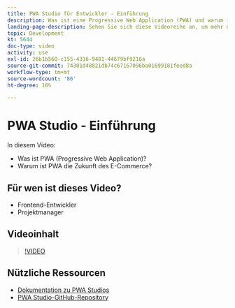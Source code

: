 ```yaml
---
title: PWA Studio für Entwickler - Einführung
description: Was ist eine Progressive Web Application (PWA) und warum ist PWA Studio die Zukunft?
landing-page-description: Sehen Sie sich diese Videoreihe an, um mehr über Progressive Web Application (PWA) und darüber zu erfahren, warum PWA Studio die Zukunft ist [!DNL Commerce] Sites.
topic: Development
kt: 5644
doc-type: video
activity: use
exl-id: 26b1b560-c155-4316-9481-44679bf9216a
source-git-commit: 74301d48821db74c67167096ba01699181feed8a
workflow-type: tm+mt
source-wordcount: '86'
ht-degree: 16%

---
```


# PWA Studio - Einführung

In diesem Video:

- Was ist PWA (Progressive Web Application)?
- Warum ist PWA die Zukunft des E-Commerce?

## Für wen ist dieses Video?

- Frontend-Entwickler
- Projektmanager

## Videoinhalt

>[!VIDEO](https://video.tv.adobe.com/v/35715?quality=12&learn=on)

## Nützliche Ressourcen

- [Dokumentation zu PWA Studios](https://developer.adobe.com/commerce/pwa-studio/)
- [PWA Studio-GitHub-Repository](https://github.com/magento/pwa-studio)

